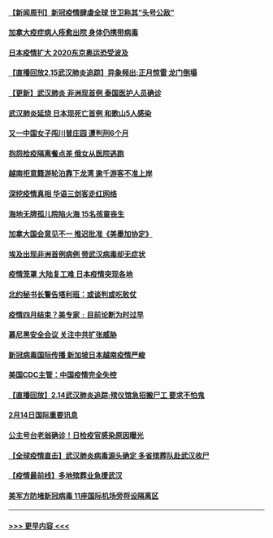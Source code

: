 #### [【新闻周刊】新冠疫情肆虐全球 世卫称其“头号公敌”](../pages/prog202/a102778196.md?t=02160822) 
#### [加拿大疫症病人痊愈出院 身体仍携带病毒](../pages/prog202/a102778061.md?t=02160822) 
#### [日本疫情扩大 2020东京奥运恐受波及](../pages/prog202/a102778049.md?t=02160822) 
#### [【直播回放2.15武汉肺炎追踪】异象频出:正月惊雷 龙门倒塌](../pages/prog202/a102777974.md?t=02160822) 
#### [【更新】武汉肺炎 非洲现首例 泰国医护人员确诊](../pages/prog202/a102770740.md?t=02160822) 
#### [武汉肺炎延烧 日本现死亡首例 和歌山5人感染](../pages/prog202/a102777815.md?t=02160822) 
#### [又一中国女子闯川普庄园 遭判刑6个月](../pages/prog202/a102777673.md?t=02160822) 
#### [抱怨检疫隔离餐点差 俄女从医院逃跑](../pages/prog202/a102777667.md?t=02160822) 
#### [越南拒意籍游轮泊靠下龙湾 逾千游客不准上岸](../pages/prog202/a102777646.md?t=02160822) 
#### [深挖疫情真相 华语三剑客走红网络](../pages/prog202/a102777624.md?t=02160822) 
#### [海地无牌孤儿院陷火海 15名孩童丧生](../pages/prog202/a102777620.md?t=02160822) 
#### [加拿大国会意见不一 推迟批准《美墨加协定》](../pages/prog202/a102777575.md?t=02160822) 
#### [埃及出现非洲首例病例 带武汉病毒却无症状](../pages/prog202/a102777559.md?t=02160822) 
#### [疫情笼罩 大陆复工难 日本疫情突现各地](../pages/prog202/a102777455.md?t=02160822) 
#### [北约秘书长警告塔利班：或谈判或吃败仗](../pages/prog202/a102777442.md?t=02160822) 
#### [疫情四月结束？美专家﹕目前论断为时过早](../pages/prog202/a102777248.md?t=02160822) 
#### [慕尼黑安全会议 关注中共扩张威胁](../pages/prog202/a102777254.md?t=02160822) 
#### [新冠病毒国际传播 新加坡日本越南疫情严峻](../pages/prog202/a102777245.md?t=02160822) 
#### [美国CDC主管：中国疫情完全失控](../pages/prog202/a102777236.md?t=02160822) 
#### [【直播回放】2.14武汉肺炎追踪:殡仪馆急招搬尸工 要求不怕鬼](../pages/prog202/a102777141.md?t=02160822) 
#### [2月14日国际重要讯息](../pages/prog202/a102777073.md?t=02160822) 
#### [公主号台老翁确诊！日检疫官感染原因曝光](../pages/prog202/a102777075.md?t=02160822) 
#### [【全球疫情直击】武汉肺炎病毒源头确定 多省殡葬队赴武汉收尸](../pages/prog202/a102777026.md?t=02160822) 
#### [【疫情最前线】多地殡葬业急援武汉](../pages/prog202/a102776986.md?t=02160822) 
#### [美军方防堵新冠病毒 11座国际机场旁将设隔离区](../pages/prog202/a102776870.md?t=02160822) 

----
#### [ >>> 更早内容 <<< ](../indexes/prog202-earlier.md)
